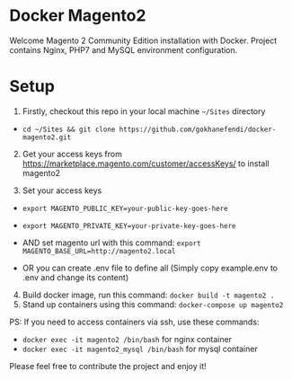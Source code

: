 # Docker Magento2
Welcome Magento 2 Community Edition installation with Docker.
Project contains Nginx, PHP7 and MySQL environment configuration.

# Setup

1) Firstly, checkout this repo in your local machine `~/Sites` directory
  - `cd ~/Sites && git clone https://github.com/gokhanefendi/docker-magento2.git`

2) Get your access keys from https://marketplace.magento.com/customer/accessKeys/ to install magento2

3) Set your access keys
  - `export MAGENTO_PUBLIC_KEY=your-public-key-goes-here`
  - `export MAGENTO_PRIVATE_KEY=your-private-key-goes-here`
  - AND set magento url with this command: `export MAGENTO_BASE_URL=http://magento2.local`

  - OR you can create .env file to define all (Simply copy example.env to .env and change its content)

4) Build docker image, run this command: `docker build -t magento2 .`
5) Stand up containers using this command: `docker-compose up magento2`

PS: If you need to access containers via ssh, use these commands: 
  - `docker exec -it magento2 /bin/bash` for nginx container
  - `docker exec -it magento2_mysql /bin/bash` for mysql container
  
Please feel free to contribute the project and enjoy it!
